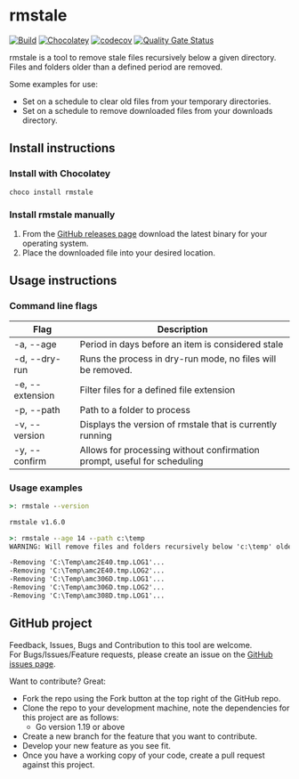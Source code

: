 # rmstale

[![Build](https://github.com/danstis/rmstale/workflows/Build/badge.svg)](https://github.com/danstis/rmstale/actions?query=workflow%3ABuild)
[![Chocolatey](https://img.shields.io/chocolatey/v/rmstale.svg)](https://chocolatey.org/packages/rmstale)
[![codecov](https://codecov.io/gh/danstis/rmstale/branch/master/graph/badge.svg)](https://codecov.io/gh/danstis/rmstale)
[![Quality Gate Status](https://sonarcloud.io/api/project_badges/measure?project=danstis_rmstale&metric=alert_status)](https://sonarcloud.io/dashboard?id=danstis_rmstale)

rmstale is a tool to remove stale files recursively below a given directory.  
Files and folders older than a defined period are removed.

Some examples for use:

* Set on a schedule to clear old files from your temporary directories.
* Set on a schedule to remove downloaded files from your downloads directory.

## Install instructions

### Install with Chocolatey

`choco install rmstale`

### Install rmstale manually

1. From the [GitHub releases page](https://github.com/danstis/rmstale/releases) download the latest binary for your operating system.
1. Place the downloaded file into your desired location.

## Usage instructions

### Command line flags

| Flag            | Description                                                              |
| --------------- | ------------------------------------------------------------------------ |
| -a, --age       | Period in days before an item is considered stale                        |
| -d, --dry-run   | Runs the process in dry-run mode, no files will be removed.              |
| -e, --extension | Filter files for a defined file extension                                |
| -p, --path      | Path to a folder to process                                              |
| -v, --version   | Displays the version of rmstale that is currently running                |
| -y, --confirm   | Allows for processing without confirmation prompt, useful for scheduling |

### Usage examples

```cmd
>: rmstale --version

rmstale v1.6.0
```

```cmd
>: rmstale --age 14 --path c:\temp
WARNING: Will remove files and folders recursively below 'c:\temp' older than 14 days. Continue?: y

-Removing 'C:\Temp\amc2E40.tmp.LOG1'...
-Removing 'C:\Temp\amc2E40.tmp.LOG2'...
-Removing 'C:\Temp\amc306D.tmp.LOG1'...
-Removing 'C:\Temp\amc306D.tmp.LOG2'...
-Removing 'C:\Temp\amc308D.tmp.LOG1'...
```

## GitHub project

Feedback, Issues, Bugs and Contribution to this tool are welcome.  
For Bugs/Issues/Feature requests, please create an issue on the [GitHub issues page](https://github.com/danstis/rmstale/issues).

Want to contribute? Great:

* Fork the repo using the Fork button at the top right of the GitHub repo.
* Clone the repo to your development machine, note the dependencies for this project are as follows:
  * Go version 1.19 or above
* Create a new branch for the feature that you want to contribute.
* Develop your new feature as you see fit.
* Once you have a working copy of your code, create a pull request against this project.
